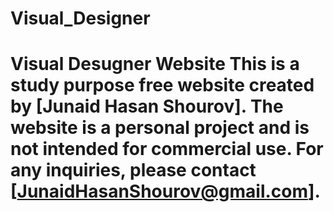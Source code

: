 # Visual_Designer
# Visual Desugner Website  This is a study purpose free website created by [Junaid Hasan Shourov]. The website is a personal project and is not intended for commercial use. For any inquiries, please contact [JunaidHasanShourov@gmail.com].
